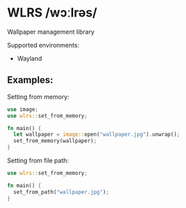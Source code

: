 # WLRS /wɔːlrəs/ 

Wallpaper management library

Supported environments:

- Wayland

## Examples:

Setting from memory:
```rust
use image;
use wlrs::set_from_memory;

fn main() {
  let wallpaper = image::open("wallpaper.jpg").unwrap();
  set_from_memory(wallpaper);
}
```

Setting from file path:

```rust
use wlrs::set_from_memory;

fn main() {
  set_from_path("wallpaper.jpg");
}
```
